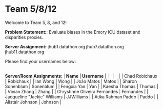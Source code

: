 # Team 5/8/12

Welcome to Team 5, 8, and 12!

**Problem Statement:**:
Evaluate biases in the Emory ICU dataset and disparities proxies.

**Server Assignment:**
jhub1.datathon.org
jhub7.datathon.org
jhub11.datathon.org

Please find your usernames below: 

<br/>**Server/Room Assignments:**
| **Name** | **Username** |
| - | - |
| Chad Robichaux | Robichaux |
| Ian Wong | Wong |
| João Matos | Matos |
| Sharon Sonenblum | Sonenblum |
| Fengxia Yan | Yan |
| Kaesha Thomas | Thomas |
| Vivian Zhang | Zhang |
| Chrystinne Oliveira Fernandes | Fernandes |
| Jacqueline "Jackie" Williams | JJWilliams |
| Atika Rahman Paddo | Paddo |
| Alistair Johnson | Johnson |
